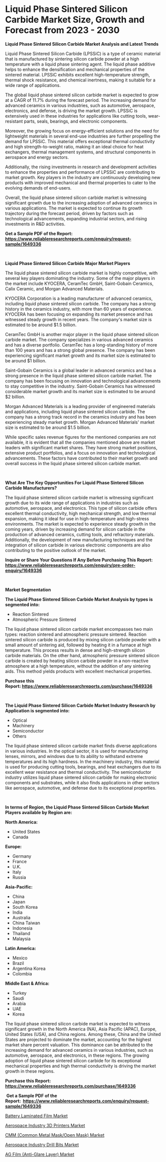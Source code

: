 <p><h1>Liquid Phase Sintered Silicon Carbide Market Size, Growth and Forecast from 2023 - 2030</h1></p><p><strong>Liquid Phase Sintered Silicon Carbide Market Analysis and Latest Trends</strong></p>
<p><p>Liquid Phase Sintered Silicon Carbide (LPSSiC) is a type of ceramic material that is manufactured by sintering silicon carbide powder at a high temperature with a liquid phase sintering agent. The liquid phase additive helps to enhance the densification and mechanical properties of the sintered material. LPSSiC exhibits excellent high-temperature strength, thermal shock resistance, and chemical inertness, making it suitable for a wide range of applications.</p><p>The global liquid phase sintered silicon carbide market is expected to grow at a CAGR of 11.7% during the forecast period. The increasing demand for advanced ceramics in various industries, such as automotive, aerospace, electronics, and defense, is driving the market growth. LPSSiC is extensively used in these industries for applications like cutting tools, wear-resistant parts, seals, bearings, and electronic components.</p><p>Moreover, the growing focus on energy-efficient solutions and the need for lightweight materials in several end-use industries are further propelling the demand for LPSSiC. This material offers exceptional thermal conductivity and high strength-to-weight ratio, making it an ideal choice for heat exchangers, thermal management systems, and structural components in aerospace and energy sectors.</p><p>Additionally, the rising investments in research and development activities to enhance the properties and performance of LPSSiC are contributing to market growth. Key players in the industry are continuously developing new products with improved mechanical and thermal properties to cater to the evolving demands of end-users.</p><p>Overall, the liquid phase sintered silicon carbide market is witnessing significant growth due to the increasing adoption of advanced ceramics in various applications. The market is expected to continue its growth trajectory during the forecast period, driven by factors such as technological advancements, expanding industrial sectors, and rising investments in R&D activities.</p></p>
<p><strong>Get a Sample PDF of the Report:&nbsp; <a href="https://www.reliableresearchreports.com/enquiry/request-sample/1649336">https://www.reliableresearchreports.com/enquiry/request-sample/1649336</a></strong></p>
<p>&nbsp;</p>
<p><strong>Liquid Phase Sintered Silicon Carbide Major Market Players</strong></p>
<p><p>The liquid phase sintered silicon carbide market is highly competitive, with several key players dominating the industry. Some of the major players in the market include KYOCERA, CeramTec GmbH, Saint-Gobain Ceramics, Calix Ceramic, and Morgan Advanced Materials.</p><p>KYOCERA Corporation is a leading manufacturer of advanced ceramics, including liquid phase sintered silicon carbide. The company has a strong history in the ceramics industry, with more than 60 years of experience. KYOCERA has been focusing on expanding its market presence and has witnessed steady growth in recent years. The company's market size is estimated to be around $1.5 billion.</p><p>CeramTec GmbH is another major player in the liquid phase sintered silicon carbide market. The company specializes in various advanced ceramics and has a diverse portfolio. CeramTec has a long-standing history of more than 100 years and has a strong global presence. The company has been experiencing significant market growth and its market size is estimated to be around $1 billion.</p><p>Saint-Gobain Ceramics is a global leader in advanced ceramics and has a strong presence in the liquid phase sintered silicon carbide market. The company has been focusing on innovation and technological advancements to stay competitive in the industry. Saint-Gobain Ceramics has witnessed considerable market growth and its market size is estimated to be around $2 billion.</p><p>Morgan Advanced Materials is a leading provider of engineered materials and applications, including liquid phase sintered silicon carbide. The company has a strong track record in the ceramics industry and has been experiencing steady market growth. Morgan Advanced Materials' market size is estimated to be around $1.5 billion.</p><p>While specific sales revenue figures for the mentioned companies are not available, it is evident that all the companies mentioned above are market leaders with significant market shares. They have strong market positions, extensive product portfolios, and a focus on innovation and technological advancements. These factors have contributed to their market growth and overall success in the liquid phase sintered silicon carbide market.</p></p>
<p>&nbsp;</p>
<p><strong>What Are The Key Opportunities For Liquid Phase Sintered Silicon Carbide Manufacturers?</strong></p>
<p><p>The liquid phase sintered silicon carbide market is witnessing significant growth due to its wide range of applications in industries such as automotive, aerospace, and electronics. This type of silicon carbide offers excellent thermal conductivity, high mechanical strength, and low thermal expansion, making it ideal for use in high-temperature and high-stress environments. The market is expected to experience steady growth in the coming years, driven by increasing demand for silicon carbide in the production of advanced ceramics, cutting tools, and refractory materials. Additionally, the development of new manufacturing techniques and the integration of silicon carbide in various electronic components are also contributing to the positive outlook of the market.</p></p>
<p><strong>Inquire or Share Your Questions If Any Before Purchasing This Report: <a href="https://www.reliableresearchreports.com/enquiry/pre-order-enquiry/1649336">https://www.reliableresearchreports.com/enquiry/pre-order-enquiry/1649336</a></strong></p>
<p>&nbsp;</p>
<p><strong>Market Segmentation</strong></p>
<p><strong>The Liquid Phase Sintered Silicon Carbide Market Analysis by types is segmented into:</strong></p>
<p><ul><li>Reaction Sintered</li><li>Atmospheric Pressure Sintered</li></ul></p>
<p><p>The liquid phase sintered silicon carbide market encompasses two main types: reaction sintered and atmospheric pressure sintered. Reaction sintered silicon carbide is produced by mixing silicon carbide powder with a small amount of sintering aid, followed by heating it in a furnace at high temperature. This process results in dense and high-strength silicon carbide materials. On the other hand, atmospheric pressure sintered silicon carbide is created by heating silicon carbide powder in a non-reactive atmosphere at a high temperature, without the addition of any sintering aids. This method yields products with excellent mechanical properties.</p></p>
<p><strong>Purchase this Report:&nbsp;<a href="https://www.reliableresearchreports.com/purchase/1649336">https://www.reliableresearchreports.com/purchase/1649336</a></strong></p>
<p>&nbsp;</p>
<p><strong>The Liquid Phase Sintered Silicon Carbide Market Industry Research by Application is segmented into:</strong></p>
<p><ul><li>Optical</li><li>Machinery</li><li>Semiconductor</li><li>Others</li></ul></p>
<p><p>The liquid phase sintered silicon carbide market finds diverse applications in various industries. In the optical sector, it is used for manufacturing lenses, mirrors, and windows due to its ability to withstand extreme temperatures and its high hardness. In the machinery industry, this material is used for producing cutting tools, bearings, and heat exchangers due to its excellent wear resistance and thermal conductivity. The semiconductor industry utilizes liquid phase sintered silicon carbide for making electronic components and substrates, while it also finds applications in other sectors like aerospace, automotive, and defense due to its exceptional properties.</p></p>
<p>&nbsp;</p>
<p><strong>In terms of Region, the Liquid Phase Sintered Silicon Carbide Market Players available by Region are:</strong></p>
<p>
    <p> <strong> North America: </strong>
        <ul>
            <li>United States</li>
            <li>Canada</li>
        </ul>
        </p> 
    <p> <strong> Europe: </strong>
        <ul>
            <li>Germany</li>
            <li>France</li>
            <li>U.K.</li>
            <li>Italy</li>
            <li>Russia</li>
        </ul>
        </p> 
    <p> <strong> Asia-Pacific: </strong>
        <ul>
            <li>China</li>
            <li>Japan</li>
            <li>South Korea</li>
            <li>India</li>
            <li>Australia</li>
            <li>China Taiwan</li>
            <li>Indonesia</li>
            <li>Thailand</li>
            <li>Malaysia</li>
        </ul>
        </p> 
    <p> <strong> Latin America: </strong>
        <ul>
            <li>Mexico</li>
            <li>Brazil</li>
            <li>Argentina Korea</li>
            <li>Colombia</li>
        </ul>
        </p> 
    <p> <strong> Middle East & Africa: </strong>
        <ul>
            <li>Turkey</li>
            <li>Saudi</li>
            <li>Arabia</li>
            <li>UAE</li>
            <li>Korea</li>
        </ul>
    </p>
    </p>
<p><p>The liquid phase sintered silicon carbide market is expected to witness significant growth in the North America (NA), Asia Pacific (APAC), Europe, United States (USA), and China regions. Among these, China and the United States are projected to dominate the market, accounting for the highest market share percent valuation. This dominance can be attributed to the increasing demand for advanced ceramics in various industries, such as automotive, aerospace, and electronics, in these regions. The growing adoption of liquid phase sintered silicon carbide for its exceptional mechanical properties and high thermal conductivity is driving the market growth in these regions.</p></p>
<p><strong>Purchase this Report: <a href="https://www.reliableresearchreports.com/purchase/1649336">https://www.reliableresearchreports.com/purchase/1649336</a></strong></p>
<p>&nbsp;<strong>Get a Sample PDF of the Report:&nbsp;&nbsp;<a href="https://www.reliableresearchreports.com/enquiry/request-sample/1649336">https://www.reliableresearchreports.com/enquiry/request-sample/1649336</a></strong></p>
<p><strong></strong></p>
<p><p><a href="https://www.linkedin.com/pulse/battery-laminated-film-market-size-share-amp-trends-analysis/">Battery Laminated Film Market</a></p><p><a href="https://medium.com/@emerylittle2023/aerospace-industry-3d-printers-market-focuses-on-market-share-size-and-projected-forecast-till-df78d4d75372">Aerospace Industry 3D Printers Market</a></p><p><a href="https://www.linkedin.com/pulse/cmm-common-metal-maskopen-mask-market-research-report-provides/">CMM (Common Metal Mask/Open Mask) Market</a></p><p><a href="https://medium.com/@joshuahintz2023/aerospace-industry-drill-bits-market-trends-and-market-analysis-forecasted-for-period-2023-2030-a5c8ace668ba">Aerospace Industry Drill Bits Market</a></p><p><a href="https://www.linkedin.com/pulse/ag-film-anti-glare-layer-market-size-growth-forecast-from/">AG Film (Anti-Glare Layer) Market</a></p></p>